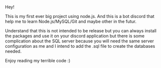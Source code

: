 Hey! 

This is my first ever big project using node.js.
And this is a bot discord that help me to learn Node.js/MySQL/Git and maybe other in the futur.

Understand that this is not intended to be release but you can always install the packages and use it on your discord application 
but there is some complication about the SQL server because you will need the same server configuration as me 
and I intend to add the .sql file to create the databases needed.

Enjoy reading my terrible code :)
